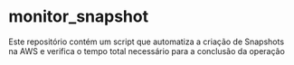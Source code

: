 # monitor_snapshot
Este repositório contém um script que automatiza a criação de Snapshots na AWS e verifica o tempo total necessário para a conclusão da operação
